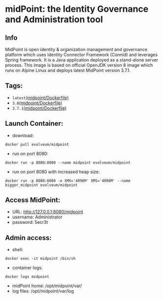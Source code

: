# midPoint: the Identity Governance and Administration tool
## Info
MidPoint is open identity & organization management and governance platform which uses Identity Connector Framework (ConnId) and leverages Spring framework. It is a Java application deployed as a stand-alone server process. This image is based on official OpenJDK version 8 image which runs on Alpine Linux and deploys latest MidPoint version 3.7.1.

## Tags:
- `latest`[(midpoint/Dockerfile)](https://github.com/Evolveum/midpoint-docker)
- `3.8`[(midpoint/Dockerfile)](https://github.com/Evolveum/midpoint-docker/tree/3.8)
- `3.7.1`[(midpoint/Dockerfile)](https://github.com/Evolveum/midpoint-docker/tree/3.7.1)

## Launch Container:
- download:
```
docker pull evolveum/midpoint
```
- run on port 8080:
```
docker run -p 8080:8080 --name midpoint evolveum/midpoint
```
- run on port 8080 with increased heap size:
```
docker run -p 8080:8080 -e XMX='4096M' XMS='4096M' --name bigger_midpoint evolveum/midpoint
```

## Access MidPoint:
- URL: http://127.0.0.1:8080/midpoint
- username: Administrator
- password: 5ecr3t

## Admin access:
- shell:
```
docker exec -it midpoint /bin/sh
```
- container logs:
```
docker logs midpoint
```
- midPoint home: /opt/midpoint/var/
- log files: /opt/midpoint/var/log
